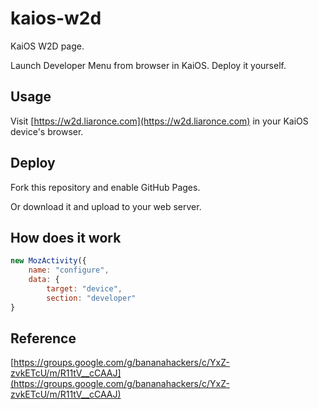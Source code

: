 # kaios-w2d
KaiOS W2D page.

Launch Developer Menu from browser in KaiOS. Deploy it yourself.

## Usage

Visit [https://w2d.liaronce.com](https://w2d.liaronce.com) in your KaiOS device's browser.

## Deploy

Fork this repository and enable GitHub Pages.

Or download it and upload to your web server.

## How does it work

```js
new MozActivity({
    name: "configure",
    data: {
        target: "device",
        section: "developer"
}
```

## Reference

[https://groups.google.com/g/bananahackers/c/YxZ-zvkETcU/m/R11tV__cCAAJ](https://groups.google.com/g/bananahackers/c/YxZ-zvkETcU/m/R11tV__cCAAJ)
